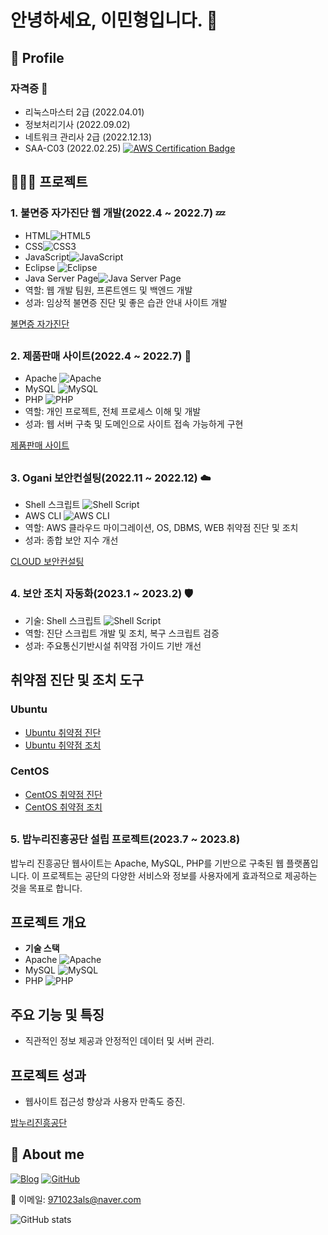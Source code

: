 # 안녕하세요, 이민형입니다. 👋

## 🔎 Profile

### 자격증 📜
- 리눅스마스터 2급 (2022.04.01)
- 정보처리기사 (2022.09.02)
- 네트워크 관리사 2급 (2022.12.13)
- SAA-C03 (2022.02.25) [![AWS Certification Badge](https://img.shields.io/badge/AWS-Certification-blue)](https://www.credly.com/badges/9040d238-7e1d-4663-8a91-2c5319368d50/public_url)

## 👩🏻‍💻 프로젝트

### 1. 불면증 자가진단 웹 개발(2022.4 ~ 2022.7) 💤
- HTML![HTML5](https://img.shields.io/badge/-HTML5-E34F26?style=flat&logo=html5&logoColor=white)
- CSS![CSS3](https://img.shields.io/badge/-CSS3-1572B6?style=flat&logo=css3&logoColor=white)
- JavaScript![JavaScript](https://img.shields.io/badge/-JavaScript-F7DF1E?style=flat&logo=javascript&logoColor=black)
- Eclipse ![Eclipse](https://img.shields.io/badge/-Eclipse-2C2255?style=flat&logo=eclipse&logoColor=white)
- Java Server Page![Java Server Page](https://img.shields.io/badge/-Java%20Server%20Page-007396?style=flat&logo=java&logoColor=white)
- 역할: 웹 개발 팀원, 프론트엔드 및 백엔드 개발
- 성과: 임상적 불면증 진단 및 좋은 습관 안내 사이트 개발

[불면증 자가진단](https://github.com/971023als/jsp)

##

### 2. 제품판매 사이트(2022.4 ~ 2022.7) 🛒
- Apache ![Apache](https://img.shields.io/badge/-Apache-D22128?style=flat&logo=apache&logoColor=white)
- MySQL ![MySQL](https://img.shields.io/badge/-MySQL-4479A1?style=flat&logo=mysql&logoColor=white)
- PHP ![PHP](https://img.shields.io/badge/-PHP-777BB4?style=flat&logo=php&logoColor=white)
- 역할: 개인 프로젝트, 전체 프로세스 이해 및 개발
- 성과: 웹 서버 구축 및 도메인으로 사이트 접속 가능하게 구현

[제품판매 사이트](https://github.com/971023als/oldphp)

##

### 3. Ogani 보안컨설팅(2022.11 ~ 2022.12) ☁️
- Shell 스크립트 ![Shell Script](https://img.shields.io/badge/-Shell%20Script-4EAA25?style=flat&logo=gnu-bash&logoColor=white)
- AWS CLI ![AWS CLI](https://img.shields.io/badge/-AWS%20CLI-FF9900?style=flat&logo=amazonaws&logoColor=white)
- 역할: AWS 클라우드 마이그레이션, OS, DBMS, WEB 취약점 진단 및 조치
- 성과: 종합 보안 지수 개선

[CLOUD 보안컨설팅](https://github.com/971023als/php)

##

### 4. 보안 조치 자동화(2023.1 ~ 2023.2) 🛡️
- 기술: Shell 스크립트 ![Shell Script](https://img.shields.io/badge/-Shell%20Script-4EAA25?style=flat&logo=gnu-bash&logoColor=white)
- 역할: 진단 스크립트 개발 및 조치, 복구 스크립트 검증
- 성과: 주요통신기반시설 취약점 가이드 기반 개선

## 취약점 진단 및 조치 도구

### Ubuntu
- [Ubuntu 취약점 진단](https://github.com/971023als/ubunut-vul)
- [Ubuntu 취약점 조치](https://github.com/971023als/ubud)

### CentOS
- [CentOS 취약점 진단](https://github.com/971023als/centos-vul)
- [CentOS 취약점 조치](https://github.com/971023als/ced)



## 

### 5. 밥누리진흥공단 설립 프로젝트(2023.7 ~ 2023.8)

밥누리 진흥공단 웹사이트는 Apache, MySQL, PHP를 기반으로 구축된 웹 플랫폼입니다. 이 프로젝트는 공단의 다양한 서비스와 정보를 사용자에게 효과적으로 제공하는 것을 목표로 합니다.

## 프로젝트 개요

- **기술 스택**
- Apache ![Apache](https://img.shields.io/badge/-Apache-D22128?style=flat&logo=apache&logoColor=white)
- MySQL ![MySQL](https://img.shields.io/badge/-MySQL-4479A1?style=flat&logo=mysql&logoColor=white)
- PHP ![PHP](https://img.shields.io/badge/-PHP-777BB4?style=flat&logo=php&logoColor=white)

## 주요 기능 및 특징

- 직관적인 정보 제공과 안정적인 데이터 및 서버 관리.

## 프로젝트 성과

- 웹사이트 접근성 향상과 사용자 만족도 증진.

[밥누리진흥공단](https://github.com/971023als/bobnuri)  


## 💫 About me

[![Blog](https://img.shields.io/badge/티스토리-보안%20직무%20포트폴리오-blue)](https://59lee.tistory.com/?page=3)
[![GitHub](https://img.shields.io/badge/GitHub-971023als-lightgrey?style=flat&logo=github)](https://github.com/971023als)

📧 이메일: [971023als@naver.com](mailto:971023als@naver.com)


![GitHub stats](https://github-readme-stats.vercel.app/api?username=971023als&show_icons=true&theme=omni)

